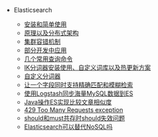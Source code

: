 * Elasticsearch

  

  - [安装和简单使用](elasticsearch/Elasticsearch的安装和简单使用)
  - [原理以及分布式架构](elasticsearch/Elasticsearch原理以及分布式架构)
  - [集群容错机制](elasticsearch/Elasticsearch集群容错机制)
  - [部分开发中应用](elasticsearch/Elasticsearch部分开发中应用)
  - [几个常用查询命令](elasticsearch/几个常用ES查询命令)
  - [IK分词器安装使用、自定义词库以及热更新方案](elasticsearch/Ik-analyzer的安装使用、自定义词库以及热更新方案)
  - [自定义分词器](elasticsearch/Elasticsearch自定义分词器)
  - [让一个字段同时支持精确匹配和模糊检索](elasticsearch/Elasticsearch如何让一个字段同时支持精确匹配和模糊检索)
  - [使用Logstash同步海量MySQL数据到ES](elasticsearch/使用Logstash同步海量MySQL数据到ES)
  - [Java操作ES实现比较文章相似度](elasticsearch/Java操作ElasticSearch实现SimHash比较文章相似度)
  - [429 Too Many Requests exception](elasticsearch/429TooManyRequestsException)
  - [should和must共存时should失效问题](elasticsearch/Elasticsearch中should和must共存时should失效问题)
  - [Elasticsearch可以替代NoSQL吗](elasticsearch/Elasticsearch可以替代NoSQL吗)

​			